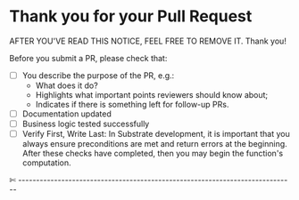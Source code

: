 # Thank you for your Pull Request

AFTER YOU'VE READ THIS NOTICE, FEEL FREE TO REMOVE IT.
Thank you!

Before you submit a PR, please check that:

- [ ] You describe the purpose of the PR, e.g.:
  - What does it do?
  - Highlights what important points reviewers should know about;
  - Indicates if there is something left for follow-up PRs.
- [ ] Documentation updated
- [ ] Business logic tested successfully
- [ ] Verify First, Write Last: In Substrate development, it is important that you always ensure preconditions are met and return errors at the beginning. After these checks have completed, then you may begin the function's computation.

✄ -----------------------------------------------------------------------------
